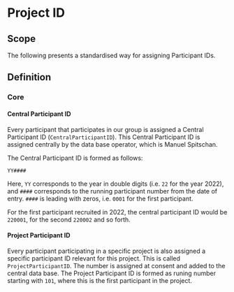 # Project ID

## Scope

The following presents a standardised way for assigning Participant IDs.

## Definition

### Core

#### Central Participant ID

Every participant that participates in our group is assigned a Central Participant ID (`CentralParticipantID`). This Central Participant ID is assigned centrally by the data base operator, which is Manuel Spitschan.

The Central Participant ID is formed as follows:

```
YY####
```

Here, `YY` corresponds to the year in double digits (i.e. `22` for the year 2022), and `####` corresponds to the running participant number from the date of entry. `####` is leading with zeros, i.e. `0001` for the first participant.

For the first participant recruited in 2022, the central participant ID would be `220001`, for the second `220002` and so forth.

#### Project Participant ID

Every participant participating in a specific project is also assigned a specific participant ID relevant for this project. This is called `ProjectParticipantID`. The number is assigned at consent and added to the central data base. The Project Participant ID is formed as runing number starting with `101`, where this is the first participant in the project.